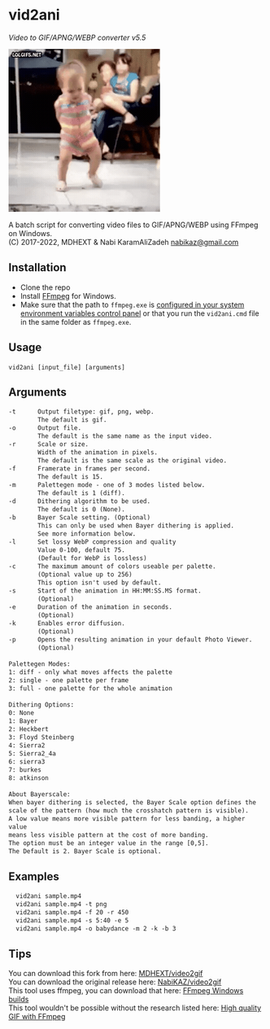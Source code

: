 # vid2ani

*Video to GIF/APNG/WEBP converter v5.5*

![sample gif file generated](sample.gif)

A batch script for converting video files to GIF/APNG/WEBP using FFmpeg on Windows.<br>
(C) 2017-2022, MDHEXT & Nabi KaramAliZadeh <nabikaz@gmail.com>


## Installation
* Clone the repo
* Install [FFmpeg](https://www.ffmpeg.org/download.html#build-windows) for Windows.
* Make sure that the path to `ffmpeg.exe` is 
  [configured in your system environment variables control panel](https://www.wikihow.com/Install-FFmpeg-on-Windows) 
  or that you run the `vid2ani.cmd` file in the same folder as `ffmpeg.exe`.

## Usage
```
vid2ani [input_file] [arguments]
```
## Arguments
```
-t      Output filetype: gif, png, webp.
        The default is gif.
-o      Output file.
        The default is the same name as the input video.
-r      Scale or size.
        Width of the animation in pixels.
        The default is the same scale as the original video.
-f      Framerate in frames per second.
        The default is 15.
-m      Palettegen mode - one of 3 modes listed below.
        The default is 1 (diff).
-d      Dithering algorithm to be used.
        The default is 0 (None).
-b      Bayer Scale setting. (Optional)
        This can only be used when Bayer dithering is applied.
        See more information below.
-l      Set lossy WebP compression and quality
        Value 0-100, default 75.
        (Default for WebP is lossless)
-c      The maximum amount of colors useable per palette.
        (Optional value up to 256)
        This option isn't used by default.
-s      Start of the animation in HH:MM:SS.MS format.
        (Optional)
-e      Duration of the animation in seconds.
        (Optional)
-k      Enables error diffusion.
        (Optional)
-p      Opens the resulting animation in your default Photo Viewer.
        (Optional)

Palettegen Modes:
1: diff - only what moves affects the palette
2: single - one palette per frame
3: full - one palette for the whole animation

Dithering Options:
0: None
1: Bayer
2: Heckbert
3: Floyd Steinberg
4: Sierra2
5: Sierra2_4a
6: sierra3
7: burkes
8: atkinson

About Bayerscale:
When bayer dithering is selected, the Bayer Scale option defines the
scale of the pattern (how much the crosshatch pattern is visible).
A low value means more visible pattern for less banding, a higher value
means less visible pattern at the cost of more banding.
The option must be an integer value in the range [0,5].
The Default is 2. Bayer Scale is optional.
```

## Examples
```
  vid2ani sample.mp4
  vid2ani sample.mp4 -t png
  vid2ani sample.mp4 -f 20 -r 450
  vid2ani sample.mp4 -s 5:40 -e 5
  vid2ani sample.mp4 -o babydance -m 2 -k -b 3
```

## Tips
You can download this fork from here: [MDHEXT/video2gif](https://github.com/MDHEXT/video2gif)<br>
You can download the original release here: [NabiKAZ/video2gif](https://github.com/NabiKAZ/video2gif)<br>
This tool uses ffmpeg, you can download that here: [FFmpeg Windows builds](https://www.ffmpeg.org/download.html#build-windows)<br>
This tool wouldn't be possible without the research listed here: [High quality GIF with FFmpeg](https://blog.pkh.me/p/21-high-quality-gif-with-ffmpeg.html)<br>
